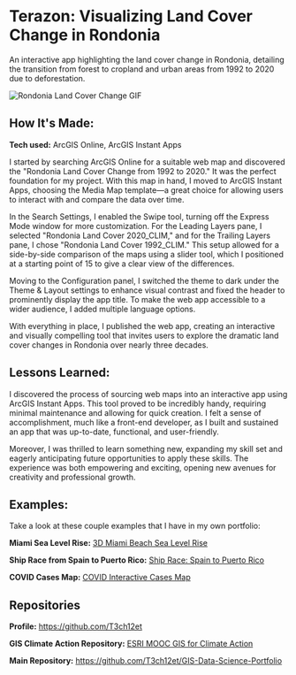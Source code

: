 # Terazon: Visualizing Land Cover Change in Rondonia
An interactive app highlighting the land cover change in Rondonia, detailing the transition from forest to cropland and urban areas from 1992 to 2020 due to deforestation.

<img alt = "Rondonia Land Cover Change GIF" img src="./Rondonia Land Cover Change from 1992 to 2020 Emeka Emeche - Google Chrome 2024-06-13 20-58-03.gif"/>

## How It's Made:

**Tech used:** ArcGIS Online, ArcGIS Instant Apps

I started by searching ArcGIS Online for a suitable web map and discovered the "Rondonia Land Cover Change from 1992 to 2020." It was the perfect foundation for my project. With this map in hand, I moved to ArcGIS Instant Apps, choosing the Media Map template—a great choice for allowing users to interact with and compare the data over time.

In the Search Settings, I enabled the Swipe tool, turning off the Express Mode window for more customization. For the Leading Layers pane, I selected "Rondonia Land Cover 2020_CLIM," and for the Trailing Layers pane, I chose "Rondonia Land Cover 1992_CLIM." This setup allowed for a side-by-side comparison of the maps using a slider tool, which I positioned at a starting point of 15 to give a clear view of the differences.

Moving to the Configuration panel, I switched the theme to dark under the Theme & Layout settings to enhance visual contrast and fixed the header to prominently display the app title. To make the web app accessible to a wider audience, I added multiple language options.

With everything in place, I published the web app, creating an interactive and visually compelling tool that invites users to explore the dramatic land cover changes in Rondonia over nearly three decades.

## Lessons Learned:

I discovered the process of sourcing web maps into an interactive app using ArcGIS Instant Apps. This tool proved to be incredibly handy, requiring minimal maintenance and allowing for quick creation. I felt a sense of accomplishment, much like a front-end developer, as I built and sustained an app that was up-to-date, functional, and user-friendly.

Moreover, I was thrilled to learn something new, expanding my skill set and eagerly anticipating future opportunities to apply these skills. The experience was both empowering and exciting, opening new avenues for creativity and professional growth.

## Examples:
Take a look at these couple examples that I have in my own portfolio:

**Miami Sea Level Rise:** [3D Miami Beach Sea Level Rise](https://github.com/T3ch12et/GIS-Data-Science-Portfolio/tree/main/ESRI-MOOC-GIS-for-Climate-Action/3D-Miami-Beach-Sea-Level-Rise)

**Ship Race from Spain to Puerto Rico:** [Ship Race: Spain to Puerto Rico](https://github.com/T3ch12et/GIS-Data-Science-Portfolio/tree/main/ESRI-MOOC-Cartography/Ship-Race-Spain-to-Puerto-Rico-1770)

**COVID Cases Map:** [COVID Interactive Cases Map](https://github.com/T3ch12et/GIS-Data-Science-Portfolio/tree/main/COVID-Interactive-Maps/COVID%20counts)

## Repositories
**Profile:** https://github.com/T3ch12et

**GIS Climate Action Repository:** [ESRI MOOC GIS for Climate Action](https://github.com/T3ch12et/GIS-Data-Science-Portfolio/tree/main/ESRI-MOOC-GIS-for-Climate-Action)

**Main Repository:** https://github.com/T3ch12et/GIS-Data-Science-Portfolio
